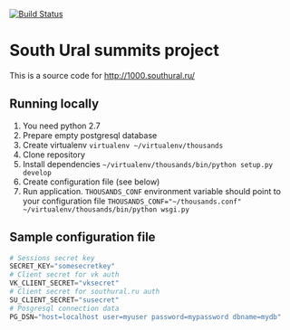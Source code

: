 [![Build Status](https://travis-ci.org/binrush/thousands.svg?branch=master)](https://travis-ci.org/binrush/thousands)

# South Ural summits project

This is a source code for http://1000.southural.ru/

## Running locally

1. You need python 2.7
2. Prepare empty postgresql database
3. Create virtualenv `virtualenv ~/virtualenv/thousands`
4. Clone repository
5. Install dependencies `~/virtualenv/thousands/bin/python setup.py develop`
6. Create configuration file (see below)
7. Run application. `THOUSANDS_CONF` environment variable should point to your configuration file `THOUSANDS_CONF="~/thousands.conf" ~/virtualenv/thousands/bin/python wsgi.py`

## Sample configuration file

```python
# Sessions secret key
SECRET_KEY="somesecretkey"
# Client secret for vk auth
VK_CLIENT_SECRET="vksecret"
# Client secret for southural.ru auth
SU_CLIENT_SECRET="susecret"
# Posgresql connection data
PG_DSN="host=localhost user=myuser password=mypassword dbname=mydb"
```

